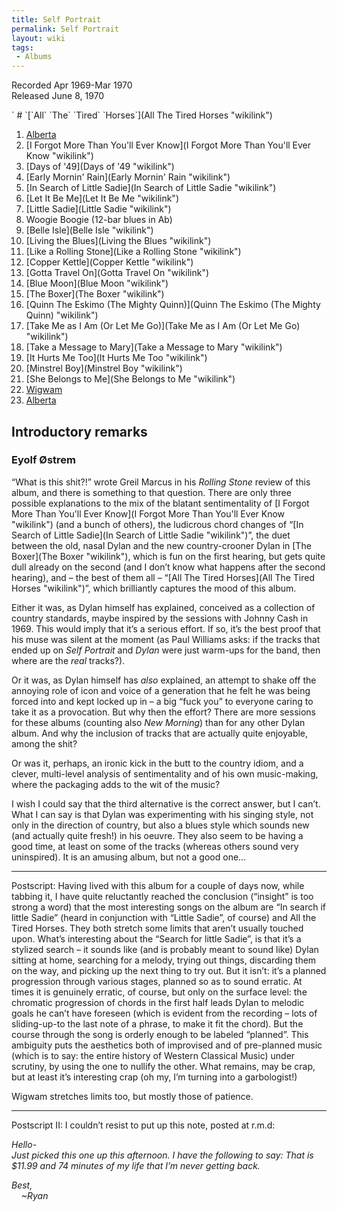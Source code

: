 ```yaml
---
title: Self Portrait
permalink: Self Portrait
layout: wiki
tags:
 - Albums
---
```


Recorded Apr 1969-Mar 1970  
Released June 8, 1970

<div id="songs">
` # `[`All` `The` `Tired` `Horses`](All The Tired Horses "wikilink")

1.  [Alberta](Alberta "wikilink")
2.  [I Forgot More Than You'll Ever
    Know](I Forgot More Than You'll Ever Know "wikilink")
3.  [Days of '49](Days of '49 "wikilink")
4.  [Early Mornin' Rain](Early Mornin' Rain "wikilink")
5.  [In Search of Little Sadie](In Search of Little Sadie "wikilink")
6.  [Let It Be Me](Let It Be Me "wikilink")
7.  [Little Sadie](Little Sadie "wikilink")
8.  Woogie Boogie (12-bar blues in Ab)
9.  [Belle Isle](Belle Isle "wikilink")
10. [Living the Blues](Living the Blues "wikilink")
11. [Like a Rolling Stone](Like a Rolling Stone "wikilink")
12. [Copper Kettle](Copper Kettle "wikilink")
13. [Gotta Travel On](Gotta Travel On "wikilink")
14. [Blue Moon](Blue Moon "wikilink")
15. [The Boxer](The Boxer "wikilink")
16. [Quinn The Eskimo (The Mighty
    Quinn)](Quinn The Eskimo (The Mighty Quinn) "wikilink")
17. [Take Me as I Am (Or Let Me
    Go)](Take Me as I Am (Or Let Me Go) "wikilink")
18. [Take a Message to Mary](Take a Message to Mary "wikilink")
19. [It Hurts Me Too](It Hurts Me Too "wikilink")
20. [Minstrel Boy](Minstrel Boy "wikilink")
21. [She Belongs to Me](She Belongs to Me "wikilink")
22. [Wigwam](Wigwam "wikilink")
23. [Alberta](Alberta "wikilink")

</div>
<div id="intro">
<h2>
Introductory remarks

</h2>
<h3>
Eyolf Østrem

</h3>
“What is this shit?!” wrote Greil Marcus in his <em>Rolling Stone</em>
review of this album, and there is something to that question. There are
only three possible explanations to the mix of the blatant
sentimentality of [I Forgot More Than You'll Ever
Know](I Forgot More Than You'll Ever Know "wikilink") (and a bunch of
others), the ludicrous chord changes of “[In Search of Little
Sadie](In Search of Little Sadie "wikilink")”, the duet between the old,
nasal Dylan and the new country-crooner Dylan in [The
Boxer](The Boxer "wikilink"), which is fun on the first hearing, but
gets quite dull already on the second (and I don’t know what happens
after the second hearing), and – the best of them all – “[All The Tired
Horses](All The Tired Horses "wikilink")”, which brilliantly captures
the mood of this album.

Either it was, as Dylan himself has explained, conceived as a collection
of country standards, maybe inspired by the sessions with Johnny Cash in
1969. This would imply that it’s a serious effort. If so, it’s the best
proof that his muse was silent at the moment (as Paul Williams asks: if
the tracks that ended up on <em>Self Portrait </em>and <em>Dylan</em>
were just warm-ups for the band, then where are the <em>real</em>
tracks?).

Or it was, as Dylan himself has <em>also</em> explained, an attempt to
shake off the annoying role of icon and voice of a generation that he
felt he was being forced into and kept locked up in – a big “fuck you”
to everyone caring to take it as a provocation. But why then the effort?
There are more sessions for these albums (counting also <em>New
Morning</em>) than for any other Dylan album. And why the inclusion of
tracks that are actually quite enjoyable, among the shit?

Or was it, perhaps, an ironic kick in the butt to the country idiom, and
a clever, multi-level analysis of sentimentality and of his own
music-making, where the packaging adds to the wit of the music?

I wish I could say that the third alternative is the correct answer, but
I can’t. What I can say is that Dylan was experimenting with his singing
style, not only in the direction of country, but also a blues style
which sounds new (and actually quite fresh!) in his oeuvre. They also
seem to be having a good time, at least on some of the tracks (whereas
others sound very uninspired). It is an amusing album, but not a good
one…

<hr>
Postscript:  
Having lived with this album for a couple of days now, while tabbing it,
I have quite reluctantly reached the conclusion (“insight” is too strong
a word) that the most interesting songs on the album are “In search if
little Sadie” (heard in conjunction with “Little Sadie”, of course) and
All the Tired Horses. They both stretch some limits that aren’t usually
touched upon. What’s interesting about the “Search for little Sadie”, is
that it’s a stylized search – it sounds like (and is probably meant to
sound like) Dylan sitting at home, searching for a melody, trying out
things, discarding them on the way, and picking up the next thing to try
out. But it isn’t: it’s a planned progression through various stages,
planned so as to sound erratic. At times it is genuinely erratic, of
course, but only on the surface level: the chromatic progression of
chords in the first half leads Dylan to melodic goals he can’t have
foreseen (which is evident from the recording – lots of sliding-up-to
the last note of a phrase, to make it fit the chord). But the course
through the song is orderly enough to be labeled “planned”. This
ambiguity puts the aesthetics both of improvised and of pre-planned
music (which is to say: the entire history of Western Classical Music)
under scrutiny, by using the one to nullify the other. What remains, may
be crap, but at least it’s interesting crap (oh my, I’m turning into a
garbologist!)

Wigwam stretches limits too, but mostly those of patience.

<hr>
Postscript II: I couldn’t resist to put up this note, posted at r.m.d:

<em>Hello-  
Just picked this one up this afternoon. I have the following to say:
That is \$11.99 and 74 minutes of my life that I’m never getting back.  
  
Best,  
    \~Ryan</em>

</div>

